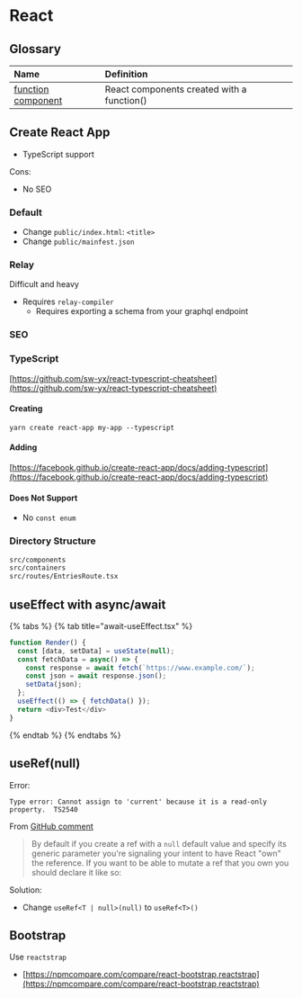 # React

## Glossary

| Name | Definition |  |
| :--- | :--- | :--- |
| [function component](https://reactjs.org/docs/components-and-props.html#function-and-class-components) | React components created with a function\(\) |  |

## Create React App

* TypeScript support

Cons:

* No SEO

### Default

* Change `public/index.html`: `<title>`
* Change `public/mainfest.json`

### Relay

Difficult and heavy

* Requires `relay-compiler`
  * Requires exporting a schema from your graphql endpoint

### SEO

### TypeScript

[https://github.com/sw-yx/react-typescript-cheatsheet](https://github.com/sw-yx/react-typescript-cheatsheet)

#### Creating

```text
yarn create react-app my-app --typescript
```

#### Adding

[https://facebook.github.io/create-react-app/docs/adding-typescript](https://facebook.github.io/create-react-app/docs/adding-typescript)

#### Does Not Support

* No `const enum`

### Directory Structure

```bash
src/components
src/containers
src/routes/EntriesRoute.tsx
```

## useEffect with async/await

{% tabs %}
{% tab title="await-useEffect.tsx" %}
```typescript
function Render() {
  const [data, setData] = useState(null);
  const fetchData = async() => {
    const response = await fetch(`https://www.example.com/`);
    const json = await response.json();
    setData(json);
  };
  useEffect(() => { fetchData() });
  return <div>Test</div>
}
```
{% endtab %}
{% endtabs %}

## useRef\(null\)

Error:

```text
Type error: Cannot assign to 'current' because it is a read-only property.  TS2540
```

From [GitHub comment](https://github.com/DefinitelyTyped/DefinitelyTyped/issues/31065#issuecomment-453841404)

> By default if you create a ref with a `null` default value and specify its generic parameter you're signaling your intent to have React "own" the reference. If you want to be able to mutate a ref that you own you should declare it like so:

Solution:

* Change `useRef<T | null>(null)` to `useRef<T>()`

## Bootstrap

Use `reactstrap`

* [https://npmcompare.com/compare/react-bootstrap,reactstrap](https://npmcompare.com/compare/react-bootstrap,reactstrap)



